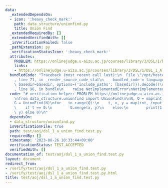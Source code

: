 ```yaml
---
data:
  _extendedDependsOn:
  - icon: ':heavy_check_mark:'
    path: data_structure/unionfind.py
    title: Union Find
  _extendedRequiredBy: []
  _extendedVerifiedWith: []
  _isVerificationFailed: false
  _pathExtension: py
  _verificationStatusIcon: ':heavy_check_mark:'
  attributes:
    PROBLEM: https://onlinejudge.u-aizu.ac.jp/courses/library/3/DSL/1/DSL_1_A
    links:
    - https://onlinejudge.u-aizu.ac.jp/courses/library/3/DSL/1/DSL_1_A
  bundledCode: "Traceback (most recent call last):\n  File \"/opt/hostedtoolcache/PyPy/3.7.13/x64/site-packages/onlinejudge_verify/documentation/build.py\"\
    , line 71, in _render_source_code_stat\n    bundled_code = language.bundle(stat.path,\
    \ basedir=basedir, options={'include_paths': [basedir]}).decode()\n  File \"/opt/hostedtoolcache/PyPy/3.7.13/x64/site-packages/onlinejudge_verify/languages/python.py\"\
    , line 96, in bundle\n    raise NotImplementedError\nNotImplementedError\n"
  code: "# verification-helper: PROBLEM https://onlinejudge.u-aizu.ac.jp/courses/library/3/DSL/1/DSL_1_A\n\
    \nfrom data_structure.unionfind import UnionFind\n\nN, Q = map(int, input().split())\n\
    G = UnionFind(N)\nfor _ in range(Q):\n    t, x, y = map(int, input().split())\n\
    \    if t == 0:\n        G.merge(x, y)\n    else:\n        print(1 if G.same(x,\
    \ y) else 0)\n"
  dependsOn:
  - data_structure/unionfind.py
  isVerificationFile: true
  path: test/aoj/dsl_1_a_union_find.test.py
  requiredBy: []
  timestamp: '2023-08-26 10:33:44+09:00'
  verificationStatus: TEST_ACCEPTED
  verifiedWith: []
documentation_of: test/aoj/dsl_1_a_union_find.test.py
layout: document
redirect_from:
- /verify/test/aoj/dsl_1_a_union_find.test.py
- /verify/test/aoj/dsl_1_a_union_find.test.py.html
title: test/aoj/dsl_1_a_union_find.test.py
---
```

